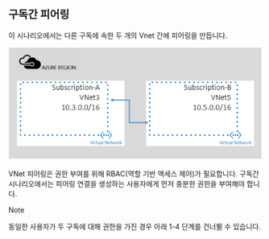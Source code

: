 ## 구독간 피어링
이 시나리오에서는 다른 구독에 속한 두 개의 Vnet 간에 피어링을 만듭니다.

![하위 시나리오간](./media/virtual-networks-create-vnetpeering-scenario-crosssub-include/figure01.PNG)

VNet 피어링은 권한 부여를 위해 RBAC(역할 기반 액세스 제어)가 필요합니다. 구독간 시나리오에서는 피어링 연결을 생성하는 사용자에게 먼저 충분한 권한을 부여해야 합니다.

> [!NOTE]
> 동일한 사용자가 두 구독에 대해 권한을 가진 경우 아래 1-4 단계를 건너뛸 수 있습니다.
> 
> 

<!---HONumber=AcomDC_0921_2016-->